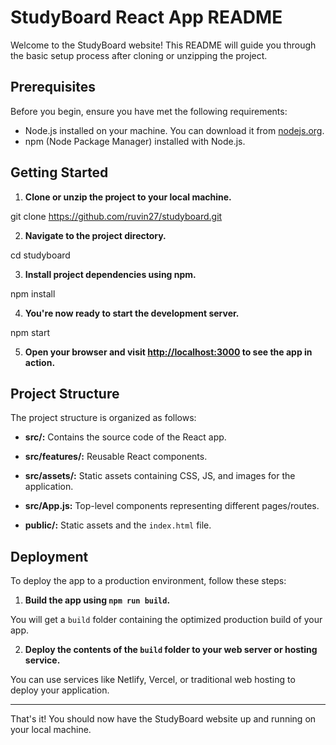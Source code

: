 # StudyBoard React App README

Welcome to the StudyBoard website! This README will guide you through the basic setup process after cloning or unzipping the project.

## Prerequisites

Before you begin, ensure you have met the following requirements:

- Node.js installed on your machine. You can download it from [nodejs.org](https://nodejs.org/).
- npm (Node Package Manager) installed with Node.js.

## Getting Started

1. **Clone or unzip the project to your local machine.**

git clone https://github.com/ruvin27/studyboard.git


2. **Navigate to the project directory.**

cd studyboard


3. **Install project dependencies using npm.**

npm install


4. **You're now ready to start the development server.**

npm start


5. **Open your browser and visit [http://localhost:3000](http://localhost:3000) to see the app in action.**

## Project Structure

The project structure is organized as follows:

- **src/:** Contains the source code of the React app.
- **src/features/:** Reusable React components.
- **src/assets/:** Static assets containing CSS, JS, and images for the application.
- **src/App.js:** Top-level components representing different pages/routes.

- **public/:** Static assets and the `index.html` file.

## Deployment

To deploy the app to a production environment, follow these steps:

1. **Build the app using `npm run build`.**

You will get a `build` folder containing the optimized production build of your app.

2. **Deploy the contents of the `build` folder to your web server or hosting service.**

You can use services like Netlify, Vercel, or traditional web hosting to deploy your application.

---

That's it! You should now have the StudyBoard website up and running on your local machine.
